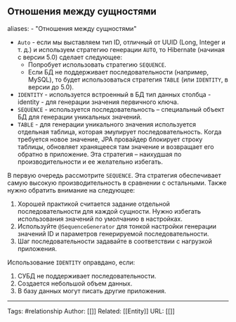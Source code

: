 ## Отношения между сущностями
aliases: 
	- "Отношения между сущностями"

- `Auto` - если мы выставляем тип ID, отличный от UUID (Long, Integer и т. д.) и используем стратегию генерации `AUTO`, то Hibernate (начиная с версии 5.0) сделает следующее:
	- Попробует использовать стратегию `SEQUENCE`.
	- Если БД не поддерживает последовательности (например, MySQL), то будет использоваться стратегия `TABLE` (или `IDENTITY`, в версии до 5.0).
- `IDENTITY` - используется встроенный в БД тип данных столбца -identity - для генерации значения первичного ключа.
- `SEQUENCE` - используется последовательность – специальный объект БД для генерации уникальных значений.
- `TABLE` - для генерации уникального значения используется отдельная таблица, которая эмулирует последовательность. Когда требуется новое значение, JPA провайдер блокирует строку таблицы, обновляет хранящееся там значение и возвращает его обратно в приложение. Эта стратегия – наихудшая по производительности и ее желательно избегать.

В первую очередь рассмотрите `SEQUENCE`. Эта стратегия обеспечивает самую высокую производительность в сравнении с остальными. Также нужно обратить внимание на следующее:
1. Хорошей практикой считается задание отдельной последовательности для каждой сущности. Нужно избегать использования значений по умолчанию в настройках.
2. Используйте `@SequenceGenerator` для тонкой настройки генерации значений ID и параметров генерируемой последовательности.
3. Шаг последовательности задавайте в соответствии с нагрузкой приложения.

Использование `IDENTITY` оправдано, если:
1. СУБД не поддерживает последовательности.
2. Создается небольшой объем данных.
3. В базу данных могут писать другие приложения.

---
Tags: #relationship
Author: [[]]
Related: [[Entity]]
URL: [[]]